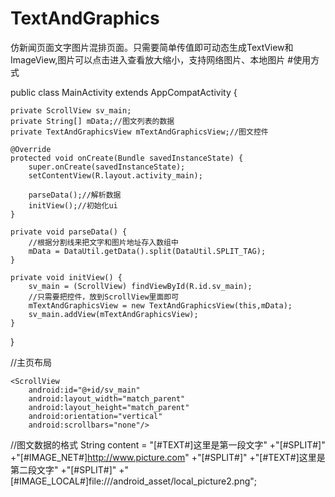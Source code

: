 # TextAndGraphics
仿新闻页面文字图片混排页面。只需要简单传值即可动态生成TextView和ImageView,图片可以点击进入查看放大缩小，支持网络图片、本地图片
#使用方式


public class MainActivity extends AppCompatActivity {

    private ScrollView sv_main;
    private String[] mData;//图文列表的数据
    private TextAndGraphicsView mTextAndGraphicsView;//图文控件
    
    @Override
    protected void onCreate(Bundle savedInstanceState) {
        super.onCreate(savedInstanceState);
        setContentView(R.layout.activity_main);

        parseData();//解析数据
        initView();//初始化ui
    }

    private void parseData() {
        //根据分割线来把文字和图片地址存入数组中
        mData = DataUtil.getData().split(DataUtil.SPLIT_TAG);
    }

    private void initView() {
        sv_main = (ScrollView) findViewById(R.id.sv_main);
        //只需要把控件，放到ScrollView里面即可
        mTextAndGraphicsView = new TextAndGraphicsView(this,mData);
        sv_main.addView(mTextAndGraphicsView);
    }
}



//主页布局
<?xml version="1.0" encoding="utf-8"?>
<RelativeLayout xmlns:android="http://schemas.android.com/apk/res/android"
    xmlns:tools="http://schemas.android.com/tools"
    android:id="@+id/activity_main"
    android:layout_width="match_parent"
    android:layout_height="match_parent"
    tools:context="com.linchuan.textandgraphics.MainActivity">

    <ScrollView
        android:id="@+id/sv_main"
        android:layout_width="match_parent"
        android:layout_height="match_parent"
        android:orientation="vertical"
        android:scrollbars="none"/>
</RelativeLayout>

//图文数据的格式
String content = 
 "[#TEXT#]这里是第一段文字"
+"[#SPLIT#]"
+"[#IMAGE_NET#]http://www.picture.com"
+"[#SPLIT#]"
+"[#TEXT#]这里是第二段文字"
+"[#SPLIT#]"
+"[#IMAGE_LOCAL#]file:///android_asset/local_picture2.png";
